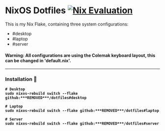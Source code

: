 # NixOS Dotfiles [![Nix Evaluation](https://github.com/***REMOVED***/dotfiles/actions/workflows/nix.yml/badge.svg)](https://github.com/***REMOVED***/dotfiles/actions/workflows/nix.yml)

This is my Nix Flake, containing three system configurations:
- #desktop
- #laptop
- #server

#### <b> Warning: All configurations are using the Colemak keyboard layout, this can be changed in 'default.nix'.

---

### Installation 💽
```
# Desktop
sudo nixos-rebuild switch --flake github:***REMOVED***/dotfiles#desktop

# Laptop
sudo nixos-rebuild switch --flake github:***REMOVED***/dotfiles#laptop

# Server
sudo nixos-rebuild switch --flake github:***REMOVED***/dotfiles#server
```
